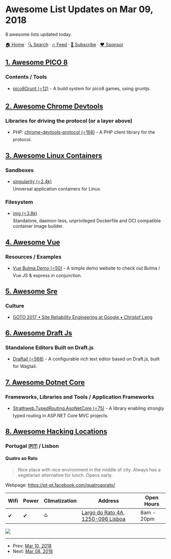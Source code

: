 # Awesome List Updates on Mar 09, 2018

8 awesome lists updated today.

[🏠 Home](/README.md) · [🔍 Search](https://www.trackawesomelist.com/search/) · [🔥 Feed](https://www.trackawesomelist.com/rss.xml) · [📮 Subscribe](https://trackawesomelist.us17.list-manage.com/subscribe?u=d2f0117aa829c83a63ec63c2f&id=36a103854c) · [❤️  Sponsor](https://github.com/sponsors/theowenyoung)



## [1. Awesome PICO 8](/content/pico-8/awesome-PICO-8/README.md)

### Contents / Tools

*   [pico8Grunt (⭐12)](https://github.com/TeamNoComplyGames/pico8Grunt) - A build system for pico8 games, using gruntjs.

## [2. Awesome Chrome Devtools](/content/ChromeDevTools/awesome-chrome-devtools/README.md)

### Libraries for driving the protocol (or a layer above)

*   PHP: [chrome-devtools-protocol (⭐168)](https://github.com/jakubkulhan/chrome-devtools-protocol) - A PHP client library for the protocol.

## [3. Awesome Linux Containers](/content/Friz-zy/awesome-linux-containers/README.md)

### Sandboxes

*   [singularity (⭐2.4k)](https://github.com/singularityware/singularity)\
    Universal application containers for Linux.

### Filesystem

*   [img (⭐3.8k)](https://github.com/jessfraz/img)\
    Standalone, daemon-less, unprivileged Dockerfile and OCI compatible container image builder.

## [4. Awesome Vue](/content/vuejs/awesome-vue/README.md)

### Resources / Examples

*   [Vue Bulma Demo (⭐50)](https://github.com/faisaltheparttimecoder/bulma-vuejs-demo-website) - A simple demo website to check out Bulma / Vue JS & express in conjunction.

## [5. Awesome Sre](/content/dastergon/awesome-sre/README.md)

### Culture

*   [GOTO 2017 • Site Reliability Engineering at Google • Christof Leng](https://www.youtube.com/watch?v=Cxb7a8lTv8A)

## [6. Awesome Draft Js](/content/nikgraf/awesome-draft-js/README.md)

### Standalone Editors Built on Draft.js

*   [Draftail (⭐568)](https://github.com/springload/draftail/) -  A configurable rich text editor based on Draft.js, built for Wagtail.

## [7. Awesome Dotnet Core](/content/thangchung/awesome-dotnet-core/README.md)

### Frameworks, Libraries and Tools / Application Frameworks

*   [Strathweb.TypedRouting.AspNetCore (⭐75)](https://github.com/filipw/Strathweb.TypedRouting.AspNetCore) - A library enabling strongly typed routing in ASP.NET Core MVC projects.

## [8. Awesome Hacking Locations](/content/daviddias/awesome-hacking-locations/README.md)

### Portugal 🇵🇹 / Lisbon

#### Quatro ao Rato

> Nice place with nice environment in the middle of city. Always has a vegetarian alternative for lunch. Opens early.

Webpage: <https://pt-pt.facebook.com/quatroaorato/>

| Wifi | Power | Climatization | Address                                                               | Open Hours |
| ---- | ----- | ------------- | --------------------------------------------------------------------- | ---------- |
| ✔    | ✔     | ♨️            | [Largo do Rato 4A, 1250-096 Lisboa](https://goo.gl/maps/BChdxAHRKmT2) | 8am - 20pm |

![](http://www.speedtest.net/result/7121883484.png)

---

- Prev: [Mar 10, 2018](/content/2018/03/10/README.md)
- Next: [Mar 08, 2018](/content/2018/03/08/README.md)